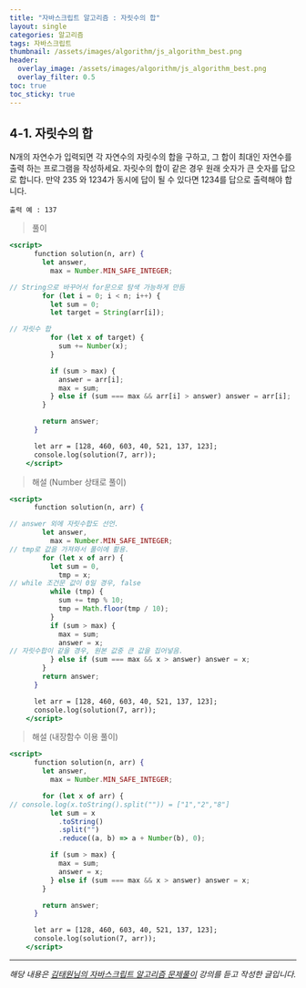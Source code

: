 ```yaml
---
title: "자바스크립트 알고리즘 : 자릿수의 합"
layout: single
categories: 알고리즘
tags: 자바스크립트
thumbnail: /assets/images/algorithm/js_algorithm_best.png
header:
  overlay_image: /assets/images/algorithm/js_algorithm_best.png
  overlay_filter: 0.5
toc: true
toc_sticky: true
---
```


## 4-1. 자릿수의 합

N개의 자연수가 입력되면 각 자연수의 자릿수의 합을 구하고, 그 합이 최대인 자연수를 출력
하는 프로그램을 작성하세요. 자릿수의 합이 같은 경우 원래 숫자가 큰 숫자를 답으로 합니다.
만약 235 와 1234가 동시에 답이 될 수 있다면 1234를 답으로 출력해야 합니다.

`출력 예 : 137`

> 풀이

```jsx
<script>
      function solution(n, arr) {
        let answer,
          max = Number.MIN_SAFE_INTEGER;

// String으로 바꾸어서 for문으로 탐색 가능하게 만듬
        for (let i = 0; i < n; i++) {
          let sum = 0;
          let target = String(arr[i]);

// 자릿수 합
          for (let x of target) {
            sum += Number(x);
          }

          if (sum > max) {
            answer = arr[i];
            max = sum;
          } else if (sum === max && arr[i] > answer) answer = arr[i];
        }

        return answer;
      }

      let arr = [128, 460, 603, 40, 521, 137, 123];
      console.log(solution(7, arr));
    </script>
```

> 해설 (Number 상태로 풀이)

```jsx
<script>
      function solution(n, arr) {

// answer 외에 자릿수합도 선언.
        let answer,
          max = Number.MIN_SAFE_INTEGER;
// tmp로 값을 가져와서 풀이에 활용.
        for (let x of arr) {
          let sum = 0,
            tmp = x;
// while 조건문 값이 0일 경우, false
          while (tmp) {
            sum += tmp % 10;
            tmp = Math.floor(tmp / 10);
          }
          if (sum > max) {
            max = sum;
            answer = x;
// 자릿수합이 같을 경우, 원본 값중 큰 값을 집어넣음.
          } else if (sum === max && x > answer) answer = x;
        }
        return answer;
      }

      let arr = [128, 460, 603, 40, 521, 137, 123];
      console.log(solution(7, arr));
    </script>
```

> 해설 (내장함수 이용 풀이)

```jsx
<script>
      function solution(n, arr) {
        let answer,
          max = Number.MIN_SAFE_INTEGER;

        for (let x of arr) {
// console.log(x.toString().split("")) = ["1","2","8"]
          let sum = x
            .toString()
            .split("")
            .reduce((a, b) => a + Number(b), 0);

          if (sum > max) {
            max = sum;
            answer = x;
          } else if (sum === max && x > answer) answer = x;
        }

        return answer;
      }

      let arr = [128, 460, 603, 40, 521, 137, 123];
      console.log(solution(7, arr));
    </script>
```

---

_해당 내용은 [김태원님의 자바스크립트 알고리즘 문제풀이](https://www.inflearn.com/course/%EC%9E%90%EB%B0%94%EC%8A%A4%ED%81%AC%EB%A6%BD%ED%8A%B8-%EC%95%8C%EA%B3%A0%EB%A6%AC%EC%A6%98-%EB%AC%B8%EC%A0%9C%ED%92%80%EC%9D%B4/dashboard) 강의를 듣고 작성한 글입니다._
